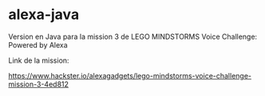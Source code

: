 # alexa-java
Version en Java para la mission 3 de LEGO MINDSTORMS Voice Challenge: Powered by Alexa 

Link de la mission:

https://www.hackster.io/alexagadgets/lego-mindstorms-voice-challenge-mission-3-4ed812

